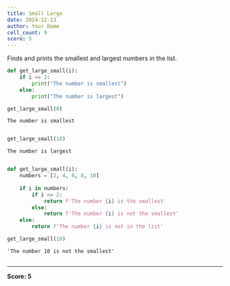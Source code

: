 ```yaml
---
title: Small Large
date: 2024-12-13
author: Your Name
cell_count: 9
score: 5
---
```


Finds and prints the smallest and largest numbers in the list.


```python
def get_large_small(i):
    if i <= 2:
        print("The number is smallest")
    else:
        print("The number is largest")
```


```python
get_large_small(0)
```

    The number is smallest



```python

```


```python
get_large_small(10)
```

    The number is largest



```python

```


```python
def get_large_small(i):
    numbers = [2, 4, 6, 8, 10]
    
    if i in numbers:
        if i <= 2:
            return f'The number {i} is the smallest'
        else:
            return f'The number {i} is not the smallest'
    else:
        return f'The number {i} is not in the list'

```


```python
get_large_small(10)
```




    'The number 10 is not the smallest'




```python

```


---
**Score: 5**
